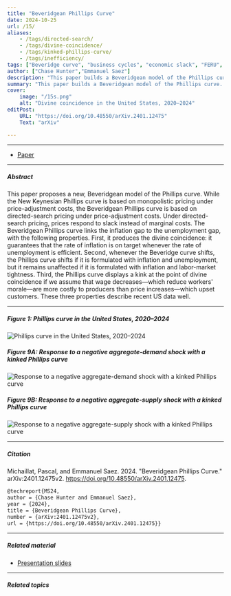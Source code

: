 ```yaml
---
title: "Beveridgean Phillips Curve" 
date: 2024-10-25
url: /15/
aliases:
    - /tags/directed-search/
    - /tags/divine-coincidence/
    - /tags/kinked-phillips-curve/
    - /tags/inefficiency/
tags: ["Beveridge curve", "business cycles", "economic slack", "FERU", "matching model", "monetary policy", "NAIRU", "Phillips curve", "price rigidity", "unemployment gap", "wealth in the utility"]
author: ["Chase Hunter","Emmanuel Saez"]
description: "This paper builds a Beveridgean model of the Phillips curve. Prices respond to slack so the divine coincidence holds: prices are stable at full employment." 
summary: "This paper builds a Beveridgean model of the Phillips curve. Prices respond to slack so the divine coincidence holds: prices are stable at full employment. The Phillips curve is kinked if wage cuts are more costly to producers than price hikes." 
cover:
    image: "/15s.png"
    alt: "Divine coincidence in the United States, 2020–2024"
editPost:
    URL: "https://doi.org/10.48550/arXiv.2401.12475"
    Text: "arXiv"

---
```


---

+ [Paper](/15.pdf)

---

##### Abstract
 
This paper proposes a new, Beveridgean model of the Phillips curve. While the New Keynesian Phillips curve is based on monopolistic pricing under price-adjustment costs, the Beveridgean Phillips curve is based on directed-search pricing under price-adjustment costs. Under directed-search pricing, prices respond to slack instead of marginal costs. The Beveridgean Phillips curve links the inflation gap to the unemployment gap, with the following properties. First, it produces the divine coincidence: it guarantees that the rate of inflation is on target whenever the rate of unemployment is efficient. Second, whenever the Beveridge curve shifts, the Phillips curve shifts if it is formulated with inflation and unemployment, but it remains unaffected if it is formulated with inflation and labor-market tightness. Third, the Phillips curve displays a kink at the point of divine coincidence if we assume that wage decreases—which reduce workers' morale—are more costly to producers than price increases—which upset customers. These three properties describe recent US data well.

---

##### Figure 1: Phillips curve in the United States, 2020–2024

![Phillips curve in the United States, 2020–2024](/15a.png)

##### Figure 9A: Response to a negative aggregate-demand shock with a kinked Phillips curve

![Response to a negative aggregate-demand shock with a kinked Phillips curve](/15b.png)

##### Figure 9B: Response to a negative aggregate-supply shock with a kinked Phillips curve

![Response to a negative aggregate-supply shock with a kinked Phillips curve](/15c.png)

---

##### Citation

Michaillat, Pascal, and Emmanuel Saez. 2024. "Beveridgean Phillips Curve." arXiv:2401.12475v2. https://doi.org/10.48550/arXiv.2401.12475.

```latex
@techreport{MS24,
author = {Chase Hunter and Emmanuel Saez},
year = {2024},
title = {Beveridgean Phillips Curve},
number = {arXiv:2401.12475v2},
url = {https://doi.org/10.48550/arXiv.2401.12475}}
```

---

##### Related material

+ [Presentation slides](/15p.pdf)

---

##### Related topics

